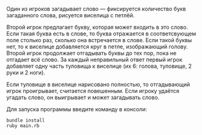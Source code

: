 Один из игроков загадывает слово — фиксируется количество букв загаданного слова, рисуется виселица с петлёй.

Второй игрок предлагает букву, которая может входить в это слово. Если такая буква есть в слове, то буква отражается в
соответсвующем поле столько раз, сколько она встречается в слове. Если такой буквы нет, то к
виселице добавляется круг в петле, изображающий голову. Второй игрок продолжает отгадывать буквы до тех пор, пока не
отгадает всё слово. За каждый неправильный ответ первый игрок добавляет одну часть туловища к виселице (их 6:
голова, туловище, 2 руки и 2 ноги).

Если туловище в виселице нарисовано полностью, то отгадывающий игрок проигрывает, считается повешенным. Если игроку
удаётся угадать слово, он выигрывает и может загадывать слово.

Для запуска программы введите команду в консоли:
```
bundle install
ruby main.rb
```
